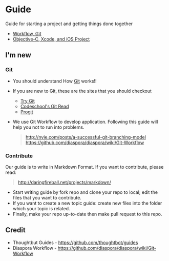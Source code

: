 Guide
=====

Guide for starting a project and getting things done together

- [Workflow, Git](http://github.com/MobileTeam/guideline/tree/master/workflow-git)
- [Objective-C, Xcode, and iOS Project](http://github.com/MobileTeam/guideline/tree/master/objective-c)



I'm new
-------

### Git

- You should understand How [Git](http://git-scm.com) works!!
- If you are new to Git, these are the sites that you should checkout
    - [Try Git](http://try.github.com)
    - [Codeschool's Git Read](http://codeschool.com)
    - [Progit](http://git-scm.com/book)

- We use Git Workflow to develop application. Following this guide will help you not to run into problems. 

    > http://nvie.com/posts/a-successful-git-branching-model
    > https://github.com/diaspora/diaspora/wiki/Git-Workflow
    

### Contribute

Our guide is to write in Markdown Format. If you want to contribute, please read:

> http://daringfireball.net/projects/markdown/

- Start writing guide by fork repo and clone your repo to local; edit the files that you want to contribute.
- If you want to create a new topic guide: create new files into the folder which your topic is related.
- Finally, make your repo up-to-date then make pull request to this repo.


Credit
------

- Thoughtbut Guides - https://github.com/thoughtbot/guides
- Diaspora Workflow - https://github.com/diaspora/diaspora/wiki/Git-Workflow
